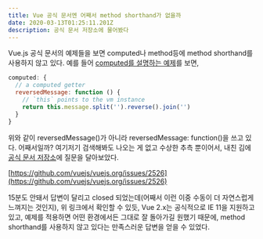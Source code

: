 ```yaml
---
title: Vue 공식 문서엔 어째서 method shorthand가 없을까
date: 2020-03-13T01:25:11.201Z
description: 공식 문서 저장소에 물어봤다
---
```

Vue.js 공식 문서의 예제들을 보면 computed나 method등에 method shorthand를 사용하지 않고 있다. 예를 들어 [computed를 설명하는 예제](https://vuejs.org/v2/guide/computed.html#Basic-Example)를 보면,

```js
computed: {
  // a computed getter
  reversedMessage: function () {
    // `this` points to the vm instance
    return this.message.split('').reverse().join('')
  }
}
```

위와 같이 reversedMessage()가 아니라 reversedMessage: function()을 쓰고 있다. 어째서일까?
여기저기 검색해봐도 나오는 게 없고 수상한 추측 뿐이어서, 내친 김에 [공식 문서 저장소](https://github.com/vuejs/vuejs.org)에 질문을 달아보았다.

[https://github.com/vuejs/vuejs.org/issues/2526](https://github.com/vuejs/vuejs.org/issues/2526) 

15분도 안돼서 답변이 달리고 closed 되었는데(어째서 이런 이중 수동이 더 자연스럽게 느껴지는 것인지), 위 링크에서 확인할 수 있듯, Vue 2.x는 공식적으로 IE 11을 지원하고 있고, 예제를 적용하면 어떤 환경에서든 그대로 잘 돌아가길 원했기 때문에, method shorthand를 사용하지 않고 있다는 만족스러운 답변을 얻을 수 있었다.
